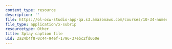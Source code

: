 ```yaml
---
content_type: resource
description: ''
file: https://ol-ocw-studio-app-qa.s3.amazonaws.com/courses/10-34-numerical-methods-applied-to-chemical-engineering-fall-2015/2a24b4f80c4494ef179637ebc2fd660e_PKbah48l3AU.srt
file_type: application/x-subrip
resourcetype: Other
title: 3play caption file
uid: 2a24b4f8-0c44-94ef-1796-37ebc2fd660e
---
```

